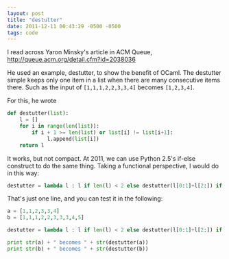```yaml
---
layout: post
title: "destutter"
date: 2011-12-11 00:43:29 -0500 -0500
tags: code
---
```


I read across Yaron Minsky's article in ACM Queue, <http://queue.acm.org/detail.cfm?id=2038036>

He used an example, destutter, to show the benefit of OCaml. The destutter simple keeps only one item in a list when there are many consecutive items there. Such as the input of `[1,1,1,2,2,3,3,4]` becomes `[1,2,3,4]`.

For this, he wrote

``` python
def destutter(list): 
    l = [] 
    for i in range(len(list)): 
        if i + 1 >= len(list) or list[i] != list[i+1]: 
             l.append(list[i]) 
    return l 
```

It works, but not compact. At 2011, we can use Python 2.5's if-else construct to do the same thing. Taking a functional perspective, I would do in this way:

``` python
destutter = lambda l : l if len(l) < 2 else destutter(l[0:1]+l[2:]) if l[0]==l[1] else l[0:1]+destutter(l[1:])
```

That's just one line, and you can test it in the following:

``` python
a = [1,1,2,3,3,4]
b = [1,1,1,2,2,3,3,3,4,5]

destutter = lambda l : l if len(l) < 2 else destutter(l[0:1]+l[2:]) if l[0]==l[1] else l[0:1]+destutter(l[1:])

print str(a) + " becomes " + str(destutter(a))
print str(b) + " becomes " + str(destutter(b))
```
